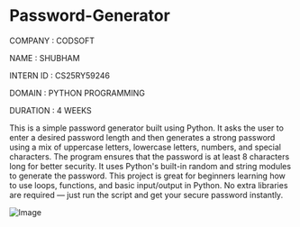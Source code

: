 # Password-Generator

COMPANY : CODSOFT

NAME : SHUBHAM

INTERN ID : CS25RY59246

DOMAIN : PYTHON PROGRAMMING 

DURATION : 4 WEEKS

This is a simple password generator built using Python. It asks the user to enter a desired password length and then generates a strong password using a mix of uppercase letters, lowercase letters, numbers, and special characters. The program ensures that the password is at least 8 characters long for better security. It uses Python's built-in random and string modules to generate the password. This project is great for beginners learning how to use loops, functions, and basic input/output in Python. No extra libraries are required — just run the script and get your secure password instantly.

![Image](https://github.com/user-attachments/assets/01efa7d4-58a8-496e-bba1-e1e824d753bd)
